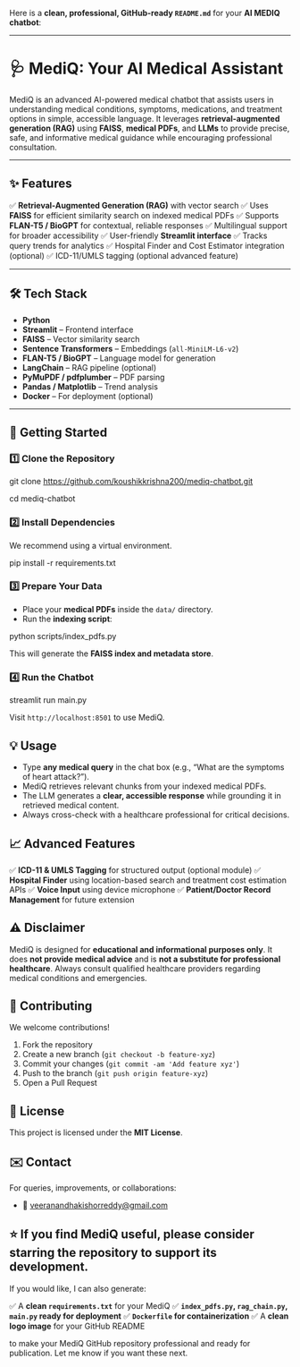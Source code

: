 Here is a **clean, professional, GitHub-ready `README.md`** for your **AI MEDIQ chatbot**:

---

# 🩺 MediQ: Your AI Medical Assistant

MediQ is an advanced AI-powered medical chatbot that assists users in understanding medical conditions, symptoms, medications, and treatment options in simple, accessible language. It leverages **retrieval-augmented generation (RAG)** using **FAISS**, **medical PDFs**, and **LLMs** to provide precise, safe, and informative medical guidance while encouraging professional consultation.

---

## ✨ Features

✅ **Retrieval-Augmented Generation (RAG)** with vector search
✅ Uses **FAISS** for efficient similarity search on indexed medical PDFs
✅ Supports **FLAN-T5 / BioGPT** for contextual, reliable responses
✅ Multilingual support for broader accessibility
✅ User-friendly **Streamlit interface**
✅ Tracks query trends for analytics
✅ Hospital Finder and Cost Estimator integration (optional)
✅ ICD-11/UMLS tagging (optional advanced feature)

---

## 🛠️ Tech Stack

* **Python**
* **Streamlit** – Frontend interface
* **FAISS** – Vector similarity search
* **Sentence Transformers** – Embeddings (`all-MiniLM-L6-v2`)
* **FLAN-T5 / BioGPT** – Language model for generation
* **LangChain** – RAG pipeline (optional)
* **PyMuPDF / pdfplumber** – PDF parsing
* **Pandas / Matplotlib** – Trend analysis
* **Docker** – For deployment (optional)

---

## 🚀 Getting Started

### 1️⃣ Clone the Repository


git clone https://github.com/koushikkrishna200/mediq-chatbot.git

cd mediq-chatbot


### 2️⃣ Install Dependencies

We recommend using a virtual environment.


pip install -r requirements.txt


### 3️⃣ Prepare Your Data

* Place your **medical PDFs** inside the `data/` directory.
* Run the **indexing script**:


python scripts/index_pdfs.py


This will generate the **FAISS index and metadata store**.

### 4️⃣ Run the Chatbot


streamlit run main.py


Visit `http://localhost:8501` to use MediQ.




## 💡 Usage

* Type **any medical query** in the chat box (e.g., “What are the symptoms of heart attack?”).
* MediQ retrieves relevant chunks from your indexed medical PDFs.
* The LLM generates a **clear, accessible response** while grounding it in retrieved medical content.
* Always cross-check with a healthcare professional for critical decisions.



## 📈 Advanced Features

✅ **ICD-11 & UMLS Tagging** for structured output (optional module)
✅ **Hospital Finder** using location-based search and treatment cost estimation APIs
✅ **Voice Input** using device microphone
✅ **Patient/Doctor Record Management** for future extension



## ⚠️ Disclaimer

MediQ is designed for **educational and informational purposes only**. It does **not provide medical advice** and is **not a substitute for professional healthcare**. Always consult qualified healthcare providers regarding medical conditions and emergencies.



## 🤝 Contributing

We welcome contributions!

1. Fork the repository
2. Create a new branch (`git checkout -b feature-xyz`)
3. Commit your changes (`git commit -am 'Add feature xyz'`)
4. Push to the branch (`git push origin feature-xyz`)
5. Open a Pull Request



## 📄 License

This project is licensed under the **MIT License**.


## ✉️ Contact

For queries, improvements, or collaborations:

* 📧 [veeranandhakishorreddy@gmail.com](mailto:veeranandhakishorreddy@gmail.com)



## ⭐ If you find MediQ useful, please consider **starring the repository** to support its development.



If you would like, I can also generate:

✅ A **clean `requirements.txt`** for your MediQ
✅ **`index_pdfs.py`, `rag_chain.py`, `main.py` ready for deployment**
✅ **`Dockerfile` for containerization**
✅ A **clean logo image** for your GitHub README

to make your MediQ GitHub repository professional and ready for publication. Let me know if you want these next.

 
